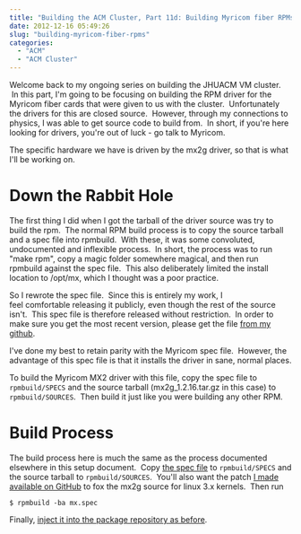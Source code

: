 ```yaml
---
title: "Building the ACM Cluster, Part 11d: Building Myricom fiber RPMs"
date: 2012-12-16 05:49:26
slug: "building-myricom-fiber-rpms"
categories:
  - "ACM"
  - "ACM Cluster"
---
```


Welcome back to my ongoing series on building the JHUACM VM cluster.  In this part, I'm going to be focusing on building the RPM driver for the Myricom fiber cards that were given to us with the cluster.  Unfortunately the drivers for this are closed source.  However, through my connections to physics, I was able to get source code to build from.  In short, if you're here looking for drivers, you're out of luck - go talk to Myricom.

The specific hardware we have is driven by the mx2g driver, so that is what I'll be working on.

# Down the Rabbit Hole

The first thing I did when I got the tarball of the driver source was try to build the rpm.  The normal RPM build process is to copy the source tarball and a spec file into rpmbuild.  With these, it was some convoluted, undocumented and inflexible process.  In short, the process was to run "make rpm", copy a magic folder somewhere magical, and then run rpmbuild against the spec file.  This also deliberately limited the install location to /opt/mx, which I thought was a poor practice.

So I rewrote the spec file.  Since this is entirely my work, I feel comfortable releasing it publicly, even though the rest of the source isn't.  This spec file is therefore released without restriction.  In order to make sure you get the most recent version, please get the file [from my github](https://github.com/spresse1/acm-vm-cluster/blob/master/mx/mx.spec).

I've done my best to retain parity with the Myricom spec file.  However, the advantage of this spec file is that it installs the driver in sane, normal places.

To build the Myricom MX2 driver with this file, copy the spec file to `rpmbuild/SPECS` and the source tarball (mx2g_1.2.16.tar.gz in this case) to `rpmbuild/SOURCES`.  Then build it just like you were building any other RPM.

# Build Process

The build process here is much the same as the process documented elsewhere in this setup document.  Copy [the spec file](https://github.com/spresse1/acm-vm-cluster/blob/master/mx/mx.spec) to `rpmbuild/SPECS` and the source tarball to `rpmbuild/SOURCES`.  You'll also want the patch [I made available on GitHub](https://github.com/spresse1/acm-vm-cluster/blob/master/mx/mx-update-to-3.x.patch) to fox the mx2g source for linux 3.x kernels.  Then run

```shell
$ rpmbuild -ba mx.spec
```

Finally, [inject it into the package repository as before](/2012/12/15/building-acm-cluster-part-11b-kernel-rpm-build/).